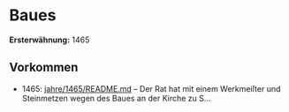 # Baues

**Ersterwähnung:** 1465

## Vorkommen
- 1465: [jahre/1465/README.md](../jahre/1465/README.md) – Der Rat hat mit einem Werkmeiſter und Steinmetzen
wegen des Baues an der Kirche zu S...

